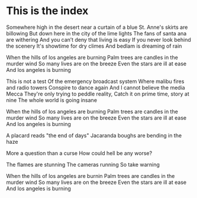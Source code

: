 # This is the index

Somewhere high in the desert near a curtain of a blue 
St. Anne's skirts are billowing
But down here in the city of the lime lights 
The fans of santa ana are withering
And you can’t deny that living is easy 
If you never look behind the scenery 
It's showtime for dry climes
And bedlam is dreaming of rain 

When the hills of los angeles are burning
Palm trees are candles in the murder wind 
So many lives are on the breeze
Even the stars are ill at ease 
And los angeles is burning

This is not a test 
Of the emergency broadcast system 
Where malibu fires and radio towers 
Conspire to dance again 
And I cannot believe the media Mecca 
They're only trying to peddle reality, 
Catch it on prime time, story at nine 
The whole world is going insane 

When the hills of los angeles are burning
Palm trees are candles in the murder wind 
So many lives are on the breeze
Even the stars are ill at ease 
And los angeles is burning

A placard reads
"the end of days"
Jacaranda boughs are bending in the haze

More a question than a curse 
How could hell be any worse? 

The flames are stunning
The cameras running
So take warning

When the hills of los angeles are burnin 
Palm trees are candles in the murder wind 
So many lives are on the breeze
Even the stars are ill at ease 
And los angeles is burning

